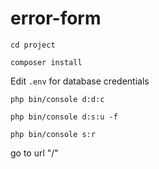 # error-form


`cd project` 

`composer install`

Edit `.env` for database credentials

`php bin/console d:d:c`

`php bin/console d:s:u -f`

`php bin/console s:r`


go to url "/"
